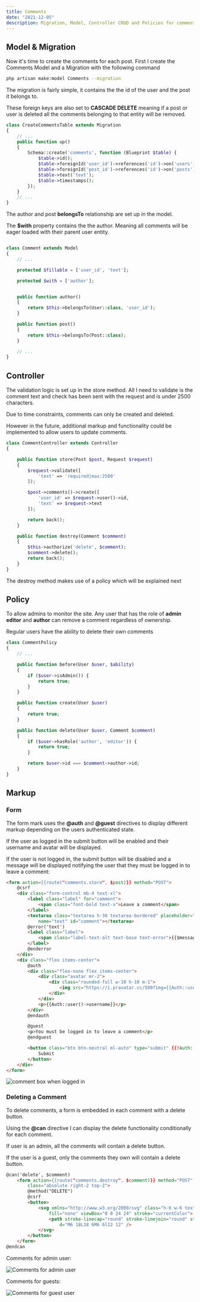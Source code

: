 ```yaml
---
title: Comments
date: "2021-12-05"
description: Migration, Model, Controller CRUD and Policies for comments.
---
```


## Model & Migration

Now it's time to create the comments for each post. First I create the Comments Model and a Migration with the following command

```bash
php artisan make:model Comments --migration
```

The migration is fairly simple, it contains the the id of the user and the post it belongs to. 

These foreign keys are also set to **CASCADE DELETE** meaning if a post or user is deleted all the comments belonging to that entity will be removed.

```php
class CreateCommentsTable extends Migration
{
    // ...    
    public function up()
    {
        Schema::create('comments', function (Blueprint $table) {
            $table->id();
            $table->foreignId('user_id')->references('id')->on('users')->onDelete('cascade');
            $table->foreignId('post_id')->references('id')->on('posts')->onDelete('cascade');
            $table->text('text');
            $table->timestamps();
        });
    }
    // ...
}
```

The author and post **belongsTo** relationship are set up in the model.

The **$with** property contains the the author. Meaning all comments will be eager loaded with their parent user entity.

```php

class Comment extends Model
{
    // ...

    protected $fillable = ['user_id', 'text'];

    protected $with = ['author'];


    public function author()
    {
        return $this->belongsTo(User::class, 'user_id');
    }

    public function post()
    {
        return $this->belongsTo(Post::class);
    }

    // ...
}

```

## Controller


The validation logic is set up in the store method. All I need to validate is the comment text and check has been sent with the request and is under 2500 characters.

Due to time constraints, comments can only be created and deleted. 

However in the future, additional markup and functionality could be implemented to allow users to update comments.

```php
class CommentController extends Controller
{

    public function store(Post $post, Request $request)
    {
        $request->validate([
            'text' => 'required|max:2500'
        ]);

        $post->comments()->create([
            'user_id' => $request->user()->id,
            'text' => $request->text
        ]);

        return back();
    }

    public function destroy(Comment $comment)
    {
        $this->authorize('delete', $comment);
        $comment->delete();
        return back();
    }
}
```

The destroy method makes use of a policy which will be explained next

## Policy

To allow admins to monitor the site. Any user that has the role of **admin** **editor** and **author** can remove a comment regardless of ownership.

Regular users have the ability to delete their own comments

```php
class CommentPolicy
{
    // ...

    public function before(User $user, $ability)
    {
        if ($user->isAdmin()) {
            return true;
        }
    }

    public function create(User $user)
    {
        return true;
    }

    public function delete(User $user, Comment $comment)
    {
        if ($user->hasRole('author', 'editor')) {
            return true;
        }

        return $user->id === $comment->author->id;
    }
}
```


## Markup

### Form

The form mark uses the **@auth** and **@guest** directives to display different markup depending on the users authenticated state.

If the user as logged in the submit button will be enabled and their username and avatar will be displayed.

If the user is not logged in, the submit button will be disabled and a message will be displayed notifying the user that they must be logged in to leave a comment:

```html
<form action={{route("comments.store", $post)}} method="POST">
    @csrf
    <div class="form-control mb-4 text-xl">
        <label class="label" for="comment">
            <span class="font-bold text-x">Leave a comment</span>
        </label>
        <textarea class="textarea h-36 textarea-bordered" placeholder="Your comment here"
            name="text" id="comment"></textarea>
        @error('text')
        <label class="label">
            <span class="label-text-alt text-base text-error">{{$message}}</span>
        </label>
        @enderror
    </div>
    <div class="flex items-center">
        @auth
        <div class="flex-none flex items-center">
            <div class="avatar mr-2">
                <div class="rounded-full w-10 h-10 m-1">
                    <img src="https://i.pravatar.cc/500?img={{Auth::user()->id}}">
                </div>
            </div>
            <p>{{Auth::user()->username}}</p>
        </div>
        @endauth

        @guest
        <p>You must be logged in to leave a comment</p>
        @endguest

        <button class="btn btn-neutral ml-auto" type="submit" {{!Auth::user() ? "disabled" : ""}}>
            Submit
        </button>
    </div>
</form>
```

![comment box when logged in](../../src/images/ui/comment-box.png)


### Deleting a Comment

To delete comments, a form is embedded in each comment with a delete button. 

Using the **@can** directive I can display the delete functionality conditionally for each comment.

If user is an admin, all the comments will contain a delete button.

If the user is a guest, only the comments they own will contain a delete button.

```html
@can('delete', $comment)
    <form action={{route("comments.destroy", $comment)}} method="POST"
        class="absolute right-2 top-2">
        @method("DELETE")
        @csrf
        <button>
            <svg xmlns="http://www.w3.org/2000/svg" class="h-6 w-6 text-neutral fill-current"
                fill="none" viewBox="0 0 24 24" stroke="currentColor">
                <path stroke-linecap="round" stroke-linejoin="round" stroke-width="2"
                    d="M6 18L18 6M6 6l12 12" />
            </svg>
        </button>
    </form>
@endcan
```

Comments for admin user:

![Comments for admin user](../../src/images/ui/admin-view-comments.png)


Comments for guests:

![Comments for guest user](../../src/images/ui/guest-view-comments.png)

